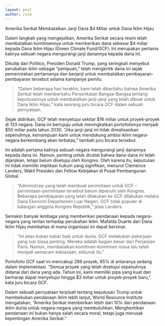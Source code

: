 ```yaml
---
layout: post
author: roim
---
```

Amerika Serikat Membatalkan Janji Dana $4 Miliar untuk Dana Iklim Hijau

Dalam langkah yang mengejutkan, Amerika Serikat secara resmi telah membatalkan komitmennya untuk memberikan dana sebesar $4 miliar kepada Dana Iklim Hijau (Green Climate Fund/GCF). Ini merupakan pertama kalinya sebuah negara mengurangi janji danannya kepada dana ini.

Dikutip dari Politico, Presiden Donald Trump, yang seringkali menyebut perubahan iklim sebagai “penipuan,” telah mengkritik dana ini sejak pemerintahan pertamanya dan berjanji untuk membatalkan pembayaran-pembayaran tersebut selama kampanye pemilu.

> “Dalam beberapa hari terakhir, kami telah diberitahu bahwa Amerika Serikat telah memberitahu Perserikatan Bangsa-Bangsa tentang keputusannya untuk membatalkan janji-janji yang telah dibuat untuk Dana Iklim Hijau,” kata seorang juru bicara GCF dalam sebuah pernyataan.

Sejak didirikan, GCF telah menyetujui sekitar $16 miliar untuk proyek-proyek di 133 negara. Dana ini bertujuju untuk meningkatkan portofolionya menjadi $50 miliar pada tahun 2030. “Jika janji-janji ini tidak direalisasikan sepenuhnya, kemampuan kami untuk mendukung ambisi iklim negara-negara berkembang akan terbatas,” tambah juru bicara tersebut.

Ini adalah pertama kalinya sebuah negara mengurangi janji danannya kepada dana ini. Namun, penting untuk dicatat bahwa dana-dana ini telah dijanjikan, tetapi belum disetujui oleh Kongres. Oleh karena itu, keputusan ini tidak memiliki implikasi hukum yang signifikan, menurut Clemence Landers, Wakil Presiden dan Fellow Kebijakan di Pusat Pembangunan Global.

> “Administrasi yang telah membuat permintaan untuk GCF – permintaan-permintaan tersebut belum dipenuhi oleh Kongres. Beberapa pembayaran yang telah dilakukan ke GCF dilakukan melalui Dana Ekonomi Departemen Luar Negeri. GCF tidak populer di kalangan anggota Kongres Republik,” jelas Landers.

Semakin banyak lembaga yang memberikan pendanaan kepada negara-negara yang rentan terhadap perubahan iklim. Mafalda Duarte dari Dana Iklim Hijau membahas di mana organisasi ini dapat bersinar.

> ”Ini jelas bukan kabar baik untuk dunia. GCF melakukan pekerjaan yang luar biasa penting. Mereka adalah bagian besar dari Perjanjian Paris. Namun, membatalkan komitmen-komitmen masa lalu telah menjadi semacam kebiasaan, seburuk itu.”

Portofolio GCF saat ini mencakup 286 proyek, 85% di antaranya sedang dalam implementasi. “Semua proyek yang telah disetujui sepenuhnya didanai dari dana yang ada. Tahun ini, kami memiliki pipa yang kuat dan berharap dapat menyetujui hingga $3 miliar untuk proyek-proyek baru,” kata juru bicara GCF.

Dalam sebuah pernyataan terpisah tentang keputusan Trump untuk membekukan pendanaan iklim lebih lanjut, World Resource Institute mengatakan, “Amerika Serikat memberikan lebih dari 10% dari pendanaan iklim dunia untuk negara-negara yang membutuhkan. Menghentikan pendanaan ini bukan hanya salah secara moral, tetapi juga merusak kepentingan Amerika Serikat.”
